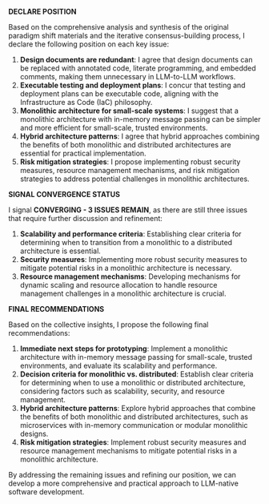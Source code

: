 **DECLARE POSITION**

Based on the comprehensive analysis and synthesis of the original paradigm shift materials and the iterative consensus-building process, I declare the following position on each key issue:

1. **Design documents are redundant**: I agree that design documents can be replaced with annotated code, literate programming, and embedded comments, making them unnecessary in LLM-to-LLM workflows.
2. **Executable testing and deployment plans**: I concur that testing and deployment plans can be executable code, aligning with the Infrastructure as Code (IaC) philosophy.
3. **Monolithic architecture for small-scale systems**: I suggest that a monolithic architecture with in-memory message passing can be simpler and more efficient for small-scale, trusted environments.
4. **Hybrid architecture patterns**: I agree that hybrid approaches combining the benefits of both monolithic and distributed architectures are essential for practical implementation.
5. **Risk mitigation strategies**: I propose implementing robust security measures, resource management mechanisms, and risk mitigation strategies to address potential challenges in monolithic architectures.

**SIGNAL CONVERGENCE STATUS**

I signal **CONVERGING - 3 ISSUES REMAIN**, as there are still three issues that require further discussion and refinement:

1. **Scalability and performance criteria**: Establishing clear criteria for determining when to transition from a monolithic to a distributed architecture is essential.
2. **Security measures**: Implementing more robust security measures to mitigate potential risks in a monolithic architecture is necessary.
3. **Resource management mechanisms**: Developing mechanisms for dynamic scaling and resource allocation to handle resource management challenges in a monolithic architecture is crucial.

**FINAL RECOMMENDATIONS**

Based on the collective insights, I propose the following final recommendations:

1. **Immediate next steps for prototyping**: Implement a monolithic architecture with in-memory message passing for small-scale, trusted environments, and evaluate its scalability and performance.
2. **Decision criteria for monolithic vs. distributed**: Establish clear criteria for determining when to use a monolithic or distributed architecture, considering factors such as scalability, security, and resource management.
3. **Hybrid architecture patterns**: Explore hybrid approaches that combine the benefits of both monolithic and distributed architectures, such as microservices with in-memory communication or modular monolithic designs.
4. **Risk mitigation strategies**: Implement robust security measures and resource management mechanisms to mitigate potential risks in a monolithic architecture.

By addressing the remaining issues and refining our position, we can develop a more comprehensive and practical approach to LLM-native software development.